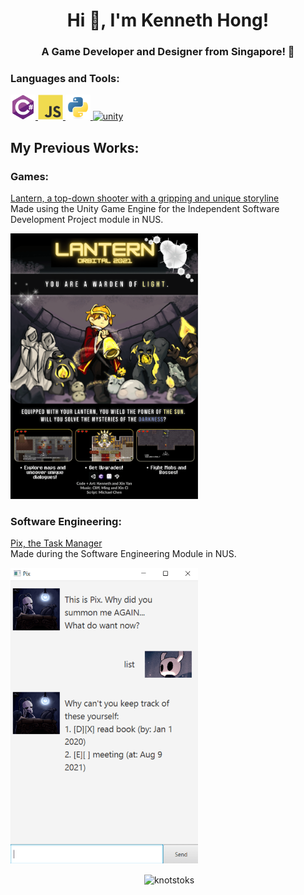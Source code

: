 <h1 align="center">Hi 👋, I'm Kenneth Hong!</h1>
<h3 align="center">A Game Developer and Designer from Singapore! 👾</h3>


<h3 align="left">Languages and Tools:</h3>
<p align="left"> <a href="https://www.w3schools.com/cs/" target="_blank"> <img src="https://raw.githubusercontent.com/devicons/devicon/master/icons/csharp/csharp-original.svg" alt="csharp" width="40" height="40"/> </a> <a href="https://developer.mozilla.org/en-US/docs/Web/JavaScript" target="_blank"> <img src="https://raw.githubusercontent.com/devicons/devicon/master/icons/javascript/javascript-original.svg" alt="javascript" width="40" height="40"/> </a> <a href="https://www.python.org" target="_blank"> <img src="https://raw.githubusercontent.com/devicons/devicon/master/icons/python/python-original.svg" alt="python" width="40" height="40"/> </a> <a href="https://unity.com/" target="_blank"> <img src="https://www.vectorlogo.zone/logos/unity3d/unity3d-icon.svg" alt="unity" width="40" height="40"/> </a> </p>

<h2 align="left">My Previous Works:</h2>
<h3 align="left">Games:</h3>
<a href="https://drive.google.com/drive/search?q=lantern">Lantern, a top-down shooter with a gripping and unique storyline</a> </br>
Made using the Unity Game Engine for the Independent Software Development Project module in NUS.
<p align="left">
<img src="Lantern.png" width="300">
</p>

<h3 align="left">Software Engineering:</h3>

<a href="https://github.com/knotstoks/ip">Pix, the Task Manager</a> </br>
Made during the Software Engineering Module in NUS.
<p align="left">
<img src="Pix.png" width="300">
</p>


<p align="center">&nbsp;<img align="center" src="https://github-readme-stats.vercel.app/api?username=knotstoks&show_icons=true&theme=dark&locale=en" alt="knotstoks" /></p>

